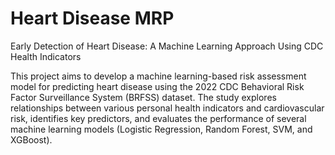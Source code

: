 # Heart Disease MRP
Early Detection of Heart Disease: A Machine Learning Approach Using CDC Health Indicators

This project aims to develop a machine learning-based risk assessment model for predicting heart disease using the 2022 CDC Behavioral Risk Factor Surveillance System (BRFSS) dataset. The study explores relationships between various personal health indicators and cardiovascular risk, identifies key predictors, and evaluates the performance of several machine learning models (Logistic Regression, Random Forest, SVM, and XGBoost).

